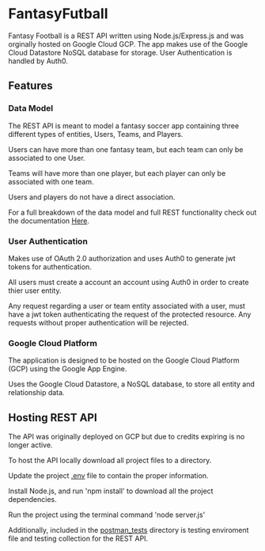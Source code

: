 # FantasyFutball

Fantasy Football is a REST API written using Node.js/Express.js and was orginally hosted on Google Cloud GCP. The app makes use of the Google Cloud Datastore NoSQL database for storage. User Authentication is handled by Auth0.


## Features

### Data Model

The REST API is meant to model a fantasy soccer app containing three different types of entities, Users, Teams, and Players. 

Users can have more than one fantasy team, but each team can only be associated to one User.

Teams will have more than one player, but each player can only be associated with one team.

Users and players do not have a direct association.

For a full breakdown of the data model and full REST functionality check out the documentation [Here](Documentation/Fantasy_Futball_API.pdf).

### User Authentication

Makes use of OAuth 2.0 authorization and uses Auth0 to generate jwt tokens for authentication.

All users must create a account an account using Auth0 in order to create thier user entity.

Any request regarding a user or team entity associated with a user, must have a jwt token authenticating the request of the protected resource. Any requests without proper authentication will be rejected.

### Google Cloud Platform

The application is designed to be hosted on the Google Cloud Platform (GCP) using the Google App Engine. 

Uses the Google Cloud Datastore, a NoSQL database, to store all entity and relationship data. 

## Hosting REST API

The API was originally deployed on GCP but due to credits expiring is no longer active. 

To host the API locally download all project files to a directory.

Update the project [.env](.env) file to contain the proper information.

Install Node.js, and run 'npm install' to download all the project dependencies. 

Run the project using the terminal command 'node server.js'

Additionally, included in the [postman_tests](postman_tests) directory is testing enviroment file and testing collection for the REST API.


